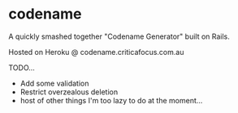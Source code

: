 # codename

A quickly smashed together "Codename Generator" built on Rails.

Hosted on Heroku @ codename.criticafocus.com.au

TODO...
- Add some validation
- Restrict overzealous deletion
- host of other things I'm too lazy to do at the moment...